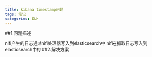 ```yaml
---
title: kibana timestamp问题
tags: 笔记
categories: ELK
---
```


##1.问题描述

nifi产生的日志通过nifi处理器写入到elasticsearch中
nifi在抓取日志写入到elasticsearch中的
##2.解决方案


